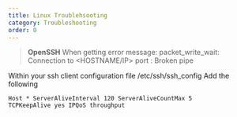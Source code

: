 ```yaml
---
title: Linux Troublehsooting
category: Troubleshooting
order: 0
---
```


> **OpenSSH**
When getting error message:
packet_write_wait: Connection to <HOSTNAME/IP> port <NUMBER>: Broken pipe

Within your ssh client configuration file /etc/ssh/ssh_config
Add the following

<code><pre>Host *
    ServerAliveInterval 120
    ServerAliveCountMax 5
    TCPKeepAlive yes
    IPQoS throughput</pre></code>